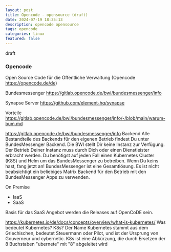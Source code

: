 ```yaml
---
layout: post
title: Opencode - opensource (draft)
date: 2024-07-19 18:35:13
description: opencode opensource 
tags: opencode
categories: linux 
featured: false
---
```


draft

### Opencode

Open Source Code für die Öffentliche Verwaltung (Opencode https://opencode.de/de)

Bundesmessenger https://gitlab.opencode.de/bwi/bundesmessenger/info

Synapse Server https://github.com/element-hq/synapse

Vorteile https://gitlab.opencode.de/bwi/bundesmessenger/info/-/blob/main/warum-bum.md


https://gitlab.opencode.de/bwi/bundesmessenger/info
Backend
Alle Bestandteile des Backends für den eigenen Betrieb findest Du unter
BundesMessenger Backend.
Die BWI stellt Dir keine Instanz zur Verfügung. Der Betrieb Deiner Instanz muss
durch Dich oder einen Dienstleister erbracht werden.
Du benötigst auf jeden Fall einen Kubernetes Cluster (K8S) und Helm um das
BundesMessenger zu betreiben. Wenn Du keins hast, fang jetzt an!
BundesMessenger ist eine Gesamtlösung. Es ist nicht beabsichtigt ein beliebiges
Matrix Backend für den Betrieb mit den BundesMessenger Apps zu verwenden.

On Premise
- IaaS
- SaaS

Basis für das SaaS Angebot werden die Releases auf OpenCoDE sein.


https://kubernetes.io/de/docs/concepts/overview/what-is-kubernetes/
Was bedeutet Kubernetes? K8s?
Der Name Kubernetes stammt aus dem Griechischen, bedeutet Steuermann oder Pilot, und ist der Ursprung von 
Gouverneur und cybernetic. K8s ist eine Abkürzung, die durch Ersetzen der 8 Buchstaben "ubernete" mit "8" abgeleitet wird
